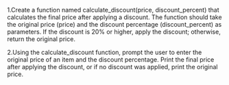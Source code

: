 1.Create a function named calculate_discount(price, discount_percent) that calculates the final price after applying a discount. 
The function should take the original price (price) and the discount percentage (discount_percent) as parameters. If the discount is 20% or higher, apply the discount; otherwise, return the original price.

2.Using the calculate_discount function, prompt the user to enter the original price of an item and the discount percentage.
Print the final price after applying the discount, or if no discount was applied, print the original price.
